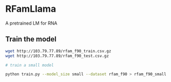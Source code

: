 # RFamLlama
A pretrained LM for RNA



## Train the model
```bash
wget http://103.79.77.89/rfam_f90_train.csv.gz
wget http://103.79.77.89/rfam_f90_test.csv.gz

# train a small model

python train.py --model_size small --dataset rfam_f90 > rfam_f90_small.log 
```
